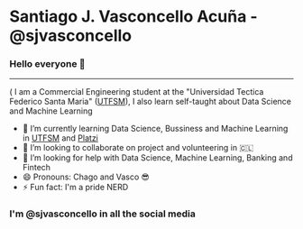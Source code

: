 # Santiago J. Vasconcello Acuña - @sjvasconcello

### Hello everyone 👋
----
(
I am a Commercial Engineering student at the "Universidad Tectica Federico Santa Maria" ([UTFSM](https://www.usm.cl/)), I also learn self-taught about Data Science and Machine Learning

- 🌱 I’m currently learning Data Science, Bussiness and Machine Learning in [UTFSM](https://www.usm.cl/) and [Platzi](https://platzi.com/)
- 👯 I’m looking to collaborate on project and volunteering in 🇨🇱
- 🤔 I’m looking for help with Data Science, Machine Learning, Banking and Fintech
- 😄 Pronouns: Chago and Vasco 😎
- ⚡ Fun fact: I'm a pride NERD

### I'm @sjvasconcello in all the social media

<!--
**sjvasconcello/sjvasconcello** is a ✨ _special_ ✨ repository because its `README.md` (this file) appears on your GitHub profile.

Here are some ideas to get you started:

- 🔭 I’m currently working on ...
- 🌱 I’m currently learning ...
- 👯 I’m looking to collaborate on ...
- 🤔 I’m looking for help with ...
- 💬 Ask me about ...
- 📫 How to reach me: ...
- 😄 Pronouns: ...
- ⚡ Fun fact: ...
-->
